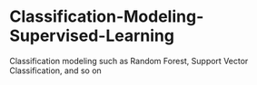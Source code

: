 # Classification-Modeling-Supervised-Learning
Classification modeling such as Random Forest, Support Vector Classification, and so on
